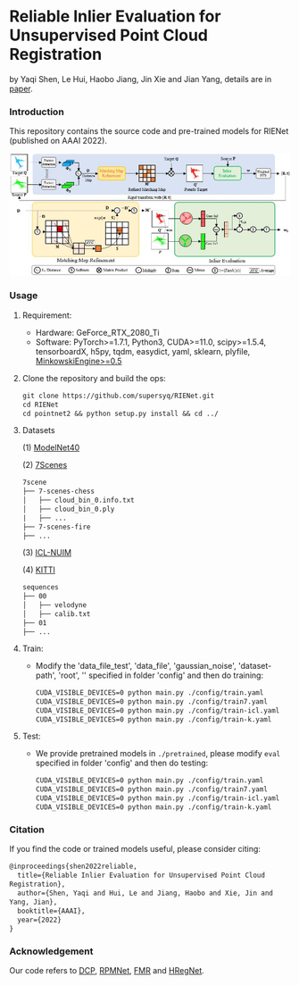 # Reliable Inlier Evaluation for Unsupervised Point Cloud Registration

by Yaqi Shen, Le Hui, Haobo Jiang, Jin Xie and Jian Yang, details are in [paper](https://arxiv.org/pdf/2202.11292.pdf).

### Introduction

This repository contains the source code and pre-trained models for RIENet (published on AAAI 2022).

<img src="./figure/RIENet.jpg" width="900"/>

### Usage

1. Requirement:

   - Hardware: GeForce_RTX_2080_Ti
   - Software: PyTorch>=1.7.1, Python3, CUDA>=11.0, scipy>=1.5.4, tensorboardX, h5py, tqdm, easydict, yaml, sklearn, plyfile, [MinkowskiEngine>=0.5](https://github.com/NVIDIA/MinkowskiEngine)

2. Clone the repository and build the ops:

   ```
   git clone https://github.com/supersyq/RIENet.git
   cd RIENet
   cd pointnet2 && python setup.py install && cd ../
   ```
3. Datasets

   (1) [ModelNet40](https://shapenet.cs.stanford.edu/media/modelnet40_ply_hdf5_2048.zip)

   (2) [7Scenes](https://drive.google.com/file/d/1XdQ3muo5anFA28ZFch06z_iTEjXxLEQi/view?usp=sharing)
   ```
   7scene
   ├── 7-scenes-chess
   │   ├── cloud_bin_0.info.txt
   │   ├── cloud_bin_0.ply
   |   ├── ...
   ├── 7-scenes-fire
   ├── ...
   ```

   (3) [ICL-NUIM](https://drive.google.com/drive/folders/1Wb0gQf-9_9zmUawxl3cGwG9rDSjTDojK)
   
   (4) [KITTI](http://www.cvlibs.net/datasets/kitti/eval_odometry.php)
    ```
    sequences
    ├── 00
    │   ├── velodyne
    │   ├── calib.txt
    ├── 01
    ├── ...
    ```

4. Train:

   - Modify the 'data_file_test', 'data_file', 'gaussian_noise', 'dataset-path', 'root', '' specified in folder 'config' and then do training:

     ```
     CUDA_VISIBLE_DEVICES=0 python main.py ./config/train.yaml
     CUDA_VISIBLE_DEVICES=0 python main.py ./config/train7.yaml
     CUDA_VISIBLE_DEVICES=0 python main.py ./config/train-icl.yaml
     CUDA_VISIBLE_DEVICES=0 python main.py ./config/train-k.yaml
     ```

5. Test:

   - We provide pretrained models in `./pretrained`, please modify `eval` specified in folder 'config' and then do testing:

     ```
     CUDA_VISIBLE_DEVICES=0 python main.py ./config/train.yaml
     CUDA_VISIBLE_DEVICES=0 python main.py ./config/train7.yaml
     CUDA_VISIBLE_DEVICES=0 python main.py ./config/train-icl.yaml
     CUDA_VISIBLE_DEVICES=0 python main.py ./config/train-k.yaml
     ```

### Citation

If you find the code or trained models useful, please consider citing:

```
@inproceedings{shen2022reliable,
  title={Reliable Inlier Evaluation for Unsupervised Point Cloud Registration},
  author={Shen, Yaqi and Hui, Le and Jiang, Haobo and Xie, Jin and Yang, Jian},
  booktitle={AAAI},
  year={2022}
}
```

### Acknowledgement

Our code refers to [DCP](https://github.com/WangYueFt/dcp), [RPMNet](https://github.com/yewzijian/RPMNet), [FMR](https://github.com/XiaoshuiHuang/fmr) and [HRegNet](https://github.com/ispc-lab/HRegNet).
